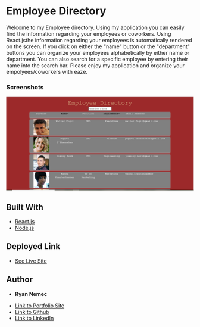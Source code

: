 # Employee Directory

Welcome to my Employee directory. Using my application you can easily find the information regarding your employees or coworkers. Using React.jsthe information regarding your employees is automatically rendered on the screen. If you click on either the "name" button or the "department" buttons you can organize your employees alphabetically by either name or department. You can also search for a specific employee by entering their name into the search bar. Please enjoy my application and organize your empolyees/coworkers with eaze.

### Screenshots

![Screenshot](./employee-directory/public/directory.PNG)

## Built With

* [React.js](https://reactjs.org/)
* [Node.js](https://nodejs.org/en/)


## Deployed Link

* [See Live Site](https://perfectoment.github.io/employee-directory/)


## Author

* **Ryan Nemec** 

- [Link to Portfolio Site](https://gentle-shelf-67923.herokuapp.com/portfolio)
- [Link to Github](https://github.com/perfectoment)
- [Link to LinkedIn](https://www.linkedin.com/in/ryan-nemec-5a6b3a66/)
